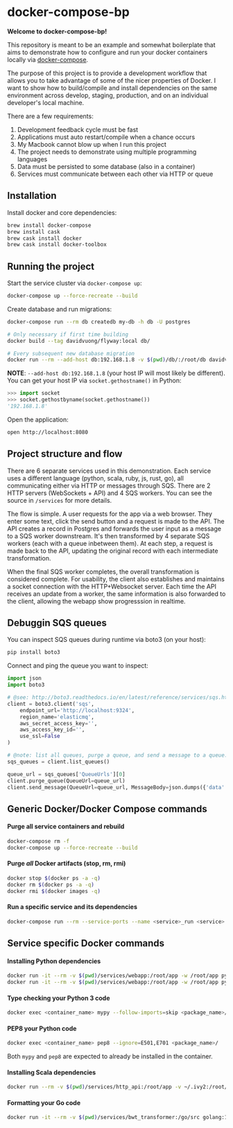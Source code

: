 # docker-compose-bp

**Welcome to docker-compose-bp!**

This repository is meant to be an example and somewhat boilerplate that aims to demonstrate how to configure and run your docker containers locally via [docker-compose](https://docs.docker.com/compose/).

The purpose of this project is to provide a development workflow that allows you to take advantage of some of the nicer properties of Docker. I want to show how to build/compile and install dependencies on the same environment across develop, staging, production, and on an individual developer's local machine.

There are a few requirements:

1. Development feedback cycle must be fast
1. Applications must auto restart/compile when a chance occurs
1. My Macbook cannot blow up when I run this project
1. The project needs to demonstrate using multiple programming languages
1. Data must be persisted to some database (also in a container)
1. Services must communicate between each other via HTTP or queue

## Installation

Install docker and core dependencies:

```bash
brew install docker-compose
brew install cask
brew cask install docker
brew cask install docker-toolbox
```

## Running the project

Start the service cluster via `docker-compose up`:

```bash
docker-compose up --force-recreate --build
```

Create database and run migrations:

```bash
docker-compose run --rm db createdb my-db -h db -U postgres

# Only necessary if first time building
docker build --tag davidvuong/flyway:local db/

# Every subsequent new database migration
docker run --rm --add-host db:192.168.1.8 -v $(pwd)/db/:/root/db davidvuong/flyway:local flyway migrate -user=postgres -password= -url=jdbc:postgresql://db:5432/my-db -locations=filesystem:/root/db/sql
```

**NOTE**: `--add-host db:192.168.1.8` (your host IP will most likely be different). You can get your host IP via `socket.gethostname()` in Python:

```python
>>> import socket
>>> socket.gethostbyname(socket.gethostname())
'192.168.1.8'
```

Open the application:

```bash
open http://localhost:8080
```

## Project structure and flow

There are 6 separate services used in this demonstration. Each service uses a different language (python, scala, ruby, js, rust, go), all communicating either via HTTP or messages through SQS. There are 2 HTTP servers (WebSockets + API) and 4 SQS workers. You can see the source in `/services` for more details.

The flow is simple. A user requests for the app via a web browser. They enter some text, click the send button and a request is made to the API. The API creates a record in Postgres and forwards the user input as a message to a SQS worker downstream. It's then transformed by 4 separate SQS workers (each with a queue inbetween them). At each step, a request is made back to the API, updating the original record with each intermediate transformation.

When the final SQS worker completes, the overall transformation is considered complete. For usability, the client also establishes and maintains a socket connection with the HTTP+Websocket server. Each time the API receives an update from a worker, the same information is also forwarded to the client, allowing the webapp show progresssion in realtime.

## Debuggin SQS queues

You can inspect SQS queues during runtime via boto3 (on your host):

```bash
pip install boto3
```

Connect and ping the queue you want to inspect:

```python
import json
import boto3

# @see: http://boto3.readthedocs.io/en/latest/reference/services/sqs.html#client
client = boto3.client('sqs',
    endpoint_url='http://localhost:9324',
    region_name='elasticmq',
    aws_secret_access_key='',
    aws_access_key_id='',
    use_ssl=False
)

# @note: list all queues, purge a queue, and send a message to a queue:
sqs_queues = client.list_queues()

queue_url = sqs_queues['QueueUrls'][0]
client.purge_queue(QueueUrl=queue_url)
client.send_message(QueueUrl=queue_url, MessageBody=json.dumps({'data': 'my message body'}))
```

## Generic Docker/Docker Compose commands

#### Purge all service containers and rebuild

```bash
docker-compose rm -f
docker-compose up --force-recreate --build
```

#### Purge _all_ Docker artifacts (stop, rm, rmi)

```bash
docker stop $(docker ps -a -q)
docker rm $(docker ps -a -q)
docker rmi $(docker images -q)
```

#### Run a specific service and its dependencies

```bash
docker-compose run --rm --service-ports --name <service>_run <service>
```

## Service specific Docker commands

#### Installing Python dependencies

```bash
docker run -it --rm -v $(pwd)/services/webapp:/root/app -w /root/app python:2.7.13-alpine pip download -r requirements.txt --dest /root/app/pip-cache
docker run -it --rm -v $(pwd)/services/webapp:/root/app -w /root/app python:2.7.13-alpine pip install -r requirements.txt --target /root/app-site-packages --no-index --find-links /root/app/pip-cache
```

#### Type checking your Python 3 code

```bash
docker exec <container_name> mypy --follow-imports=skip <package_name>/
```

#### PEP8 your Python code

```bash
docker exec <container_name> pep8 --ignore=E501,E701 <package_name>/
```

Both `mypy` and `pep8` are expected to already be installed in the container.

#### Installing Scala dependencies

```bash
docker run --rm -v $(pwd)/services/http_api:/root/app -v ~/.ivy2:/root/.ivy2 -v ~/.sbt:/root/.sbt -w /root/app imageintelligence/scala:latest sbt "compile"
```

#### Formatting your Go code

```bash
docker run -it --rm -v $(pwd)/services/bwt_transformer:/go/src golang:1.7.5-alpine3.5 gofmt -l -s -w /go/src
```
